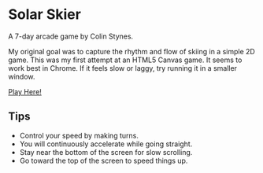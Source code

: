 # Solar Skier

A 7-day arcade game by Colin Stynes.

My original goal was to capture the rhythm and flow of skiing in a simple 2D game.
This was my first attempt at an HTML5 Canvas game.
It seems to work best in Chrome.
If it feels slow or laggy, try running it in a smaller window.

[Play Here!](https://semicolin.github.io/solarskier/)

## Tips
- Control your speed by making turns.
- You will continuously accelerate while going straight.
- Stay near the bottom of the screen for slow scrolling.
- Go toward the top of the screen to speed things up.

